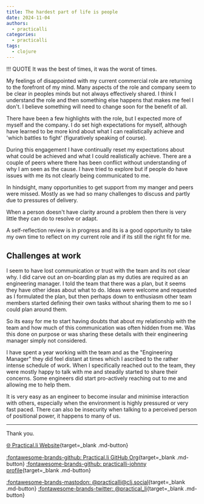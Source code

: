 ```yaml
---
title: The hardest part of life is people
date: 2024-11-04
authors:
  - practicalli
categories:
  - practicalli
tags:
  - clojure
---
```


!!! QUOTE
    It was the best of times, it was the worst of times.


My feelings of disappointed with my current commercial role are returning to the forefront of my mind.  Many aspects of the role and company seem to be clear in peoples minds but not always effectively shared. I think I understand the role and then something else happens that makes me feel I don't. I believe something will need to change soon for the benefit of all.

There have been a few highlights with the role, but I expected more of myself and the company. I do set high expectations for myself, although have learned to be more kind about what I can realistically achieve and 'which battles to fight' (figuratively speaking of course).

During this engagement I have continually reset my expectations about what could be achieved and what I could realistically achieve.  There are a couple of peers where there has been conflict without understanding of why I am seen as the cause.  I have tried to explore but if people do have issues with me its not clearly being communicated to me.

In hindsight, many opportunities to get support from my manger and peers were missed.  Mostly as we had so many challenges to discuss and partly due to pressures of delivery.

When a person doesn't have clarity around a problem then there is very little they can do to resolve or adapt.

A self-reflection review is in progress and its is a good opportunity to take my own time to reflect on my current role and if its still the right fit for me.


<!-- more -->


## Challenges at work

I seem to have lost communication or trust with the team and its not clear why.  I did carve out an on-boarding plan as my duties are required as an engineering manager.  I told the team that there was a plan, but it seems they have other ideas about what to do.  Ideas were welcome and requested as I formulated the plan, but then perhaps down to enthusiasm other team members started defining their own tasks without sharing them to me so I could plan around them.

So its easy for me to start having doubts that about my relationship with the team and how much of this communication was often hidden from me.  Was this done on purpose or was sharing these details with their engineering manager simply not considered.

I have spent a year working with the team and as the "Engineering Manager" they did feel distant at times which I ascribed to the rather intense schedule of work.  When I specifically reached out to the team, they were mostly happy to talk with me and steadily started to share their concerns. Some engineers did start pro-actively reaching out to me and allowing me to help them.

It is very easy as an engineer to become insular and minimise interaction with others, especially when the environment is highly pressured or very fast paced.  There can also be insecurity when talking to a perceived person of positional power, it happens to many of us.



---
Thank you.

[:globe_with_meridians: Practical.li Website](https://practical.li){target=_blank .md-button}

[:fontawesome-brands-github: Practical.li GitHub Org](https://github.com/practicalli){target=_blank .md-button}
[:fontawesome-brands-github: practicalli-johnny profile](https://github.com/practicalli-johnny){target=_blank .md-button}

[:fontawesome-brands-mastodon: @practicalli@clj.social](https://clj.social/@practicalli){target=_blank .md-button}
[:fontawesome-brands-twitter: @practical_li](https://twitter.com/practcial_li){target=_blank .md-button}
